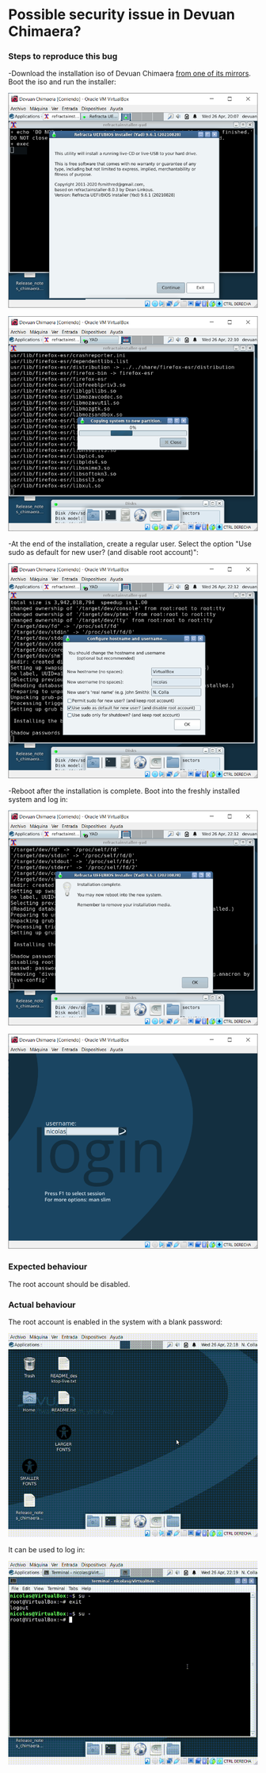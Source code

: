 # Possible security issue in Devuan Chimaera?

### Steps to reproduce this bug

-Download the installation iso of Devuan Chimaera [from one of its mirrors](https://mirror.leaseweb.com/devuan/devuan_chimaera/desktop-live/devuan_chimaera_4.0.2_amd64_desktop-live.iso). Boot the iso and run the installer:

![](01.PNG)

![](02.PNG)

-At the end of the installation, create a regular user. Select the option "Use sudo as default for new user? (and disable root account)":

![](03.PNG)

-Reboot after the installation is complete. Boot into the freshly installed system and log in:

![](04.PNG)

![](05.PNG)

### Expected behaviour

The root account should be disabled.

### Actual behaviour

The root account is enabled in the system with a blank password:

![](06.gif)

It can be used to log in:

![](07.gif)